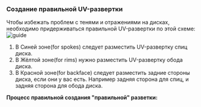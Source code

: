 ### Создание правильной UV-развертки
Чтобы избежать проблем с тенями и отражениями на дисках, необходимо придерживаться правильной UV-развертки по этой схеме:
![guide](https://github.com/Jeefrect/text-exp/assets/121081064/6b61be98-b235-46f2-998e-c7803060400b)

1. В Синей зоне(for spokes) следует разместить UV-развертку спиц диска.
2. В Жёлтой зоне(for rims) нужно разместить UV-развертку обода диска.
3. В Красной зоне(for backface) следует разместить задние стороны диска, если они у вас есть. Например задняя сторона для спиц, и задняя сторона для обода диска. 

**Процесс правильной создания "правильной" разветки:**
